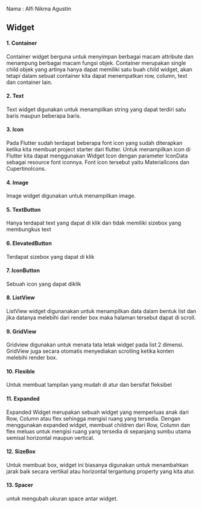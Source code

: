 Nama : Alfi Nikma Agustin
## Widget
#### 1. Container
Container widget berguna untuk menyimpan berbagai macam attribute dan menampung 
berbagai macam fungsi objek. Container merupakan single child objek yang artinya hanya 
dapat memiliki satu buah child widget, akan tetapi dalam sebuat container kita dapat 
menempatkan row, column, text dan container lain.
#### 2. Text
Text widget digunakan untuk menampilkan string yang dapat terdiri satu baris 
maupun beberapa baris. 
#### 3. Icon
Pada Flutter sudah terdapat beberapa font icon yang sudah diterapkan ketika kita membuat project starter dari flutter. Untuk menampilkan icon di Flutter kita dapat menggunakan Widget Icon dengan parameter IconData sebagai resource font iconnya. Font icon tersebut yaitu MaterialIcons dan CupertinoIcons.
#### 4. Image
Image widget digunakan untuk menampilkan image.
#### 5. TextButton
Hanya terdapat text yang dapat di klik dan tidak memiliki sizebox yang membungkus text 
#### 6. ElevatedButton
Terdapat sizebox yang dapat di klik
#### 7. IconButton
Sebuah icon yang dapat diklik
#### 8. ListView 
ListView widget digunanakan untuk menampilkan data dalam bentuk list dan jika datanya 
melebihi dari render box maka halaman tersebut dapat di scroll. 
#### 9.  GridView 
Gridview digunakan untuk menata tata letak widget pada list 2 dimensi. GridView juga 
secara otomatis menyediakan scrolling ketika konten melebihi render box. 
#### 10. Flexible
Untuk membuat tampilan yang mudah di atur dan bersifat fleksibel
#### 11. Expanded
Expanded Widget merupakan sebuah widget yang memperluas anak dari Row, Column atau flex sehingga mengisi ruang yang tersedia.
Dengan menggunakan expanded widget, membuat children dari Row, Column dan flex meluas untuk mengisi ruang yang tersedia di sepanjang sumbu utama semisal horizontal maupun vertical.
#### 12. SizeBox
Untuk membuat box, widget ini biasanya digunakan untuk menambahkan jarak baik secara vertikal atau horizontal tergantung property yang kita atur.
#### 13. Spacer
untuk mengubah ukuran space antar widget.